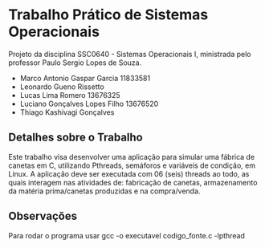 # Trabalho Prático de Sistemas Operacionais
Projeto da disciplina SSC0640 - Sistemas Operacionais I, ministrada pelo professor Paulo Sergio Lopes de Souza.

- Marco Antonio Gaspar Garcia 11833581
- Leonardo Gueno Rissetto
- Lucas Lima Romero 13676325
- Luciano Gonçalves Lopes Filho 13676520
- Thiago Kashivagi Gonçalves

  
## Detalhes sobre o Trabalho
Este trabalho visa desenvolver uma aplicação para simular uma fábrica de canetas em C, utilizando Pthreads, 
semáforos e variáveis de condição, em Linux. A aplicação deve ser executada com 06 (seis) threads ao todo,
as quais interagem nas atividades de: fabricação de canetas, armazenamento da matéria prima/canetas produzidas
e na compra/venda. 



## Observações
Para rodar o programa usar gcc -o executavel codigo_fonte.c -lpthread
